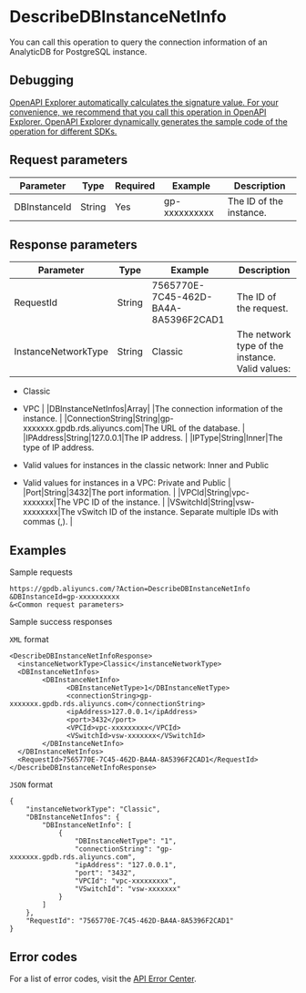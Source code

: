 # DescribeDBInstanceNetInfo

You can call this operation to query the connection information of an AnalyticDB for PostgreSQL instance.

## Debugging

[OpenAPI Explorer automatically calculates the signature value. For your convenience, we recommend that you call this operation in OpenAPI Explorer. OpenAPI Explorer dynamically generates the sample code of the operation for different SDKs.](https://api.aliyun.com/#product=gpdb&api=DescribeDBInstanceNetInfo&type=RPC&version=2016-05-03)

## Request parameters

|Parameter|Type|Required|Example|Description|
|---------|----|--------|-------|-----------|
|DBInstanceId|String|Yes|gp-xxxxxxxxxx|The ID of the instance. |

## Response parameters

|Parameter|Type|Example|Description|
|---------|----|-------|-----------|
|RequestId|String|7565770E-7C45-462D-BA4A-8A5396F2CAD1|The ID of the request. |
|InstanceNetworkType|String|Classic|The network type of the instance. Valid values:

 -   Classic
-   VPC |
|DBInstanceNetInfos|Array| |The connection information of the instance. |
|ConnectionString|String|gp-xxxxxxx.gpdb.rds.aliyuncs.com|The URL of the database. |
|IPAddress|String|127.0.0.1|The IP address. |
|IPType|String|Inner|The type of IP address.

 -   Valid values for instances in the classic network: Inner and Public
-   Valid values for instances in a VPC: Private and Public |
|Port|String|3432|The port information. |
|VPCId|String|vpc-xxxxxxx|The VPC ID of the instance. |
|VSwitchId|String|vsw-xxxxxxxx|The vSwitch ID of the instance. Separate multiple IDs with commas \(,\). |

## Examples

Sample requests

```
https://gpdb.aliyuncs.com/?Action=DescribeDBInstanceNetInfo
&DBInstanceId=gp-xxxxxxxxxx
&<Common request parameters>
```

Sample success responses

`XML` format

```
<DescribeDBInstanceNetInfoResponse>
  <instanceNetworkType>Classic</instanceNetworkType>
  <DBInstanceNetInfos>
        <DBInstanceNetInfo>
              <DBInstanceNetType>1</DBInstanceNetType>
              <connectionString>gp-xxxxxxx.gpdb.rds.aliyuncs.com</connectionString>
              <ipAddress>127.0.0.1</ipAddress>
              <port>3432</port>
              <VPCId>vpc-xxxxxxxxx</VPCId>
              <VSwitchId>vsw-xxxxxxx</VSwitchId>
        </DBInstanceNetInfo>
  </DBInstanceNetInfos>
  <RequestId>7565770E-7C45-462D-BA4A-8A5396F2CAD1</RequestId>
</DescribeDBInstanceNetInfoResponse>
```

`JSON` format

```
{
	"instanceNetworkType": "Classic",
	"DBInstanceNetInfos": {
		"DBInstanceNetInfo": [
			{
				"DBInstanceNetType": "1",
				"connectionString": "gp-xxxxxxx.gpdb.rds.aliyuncs.com",
				"ipAddress": "127.0.0.1",
				"port": "3432",
				"VPCId": "vpc-xxxxxxxxx",
				"VSwitchId": "vsw-xxxxxxx"
			}
		]
	},
	"RequestId": "7565770E-7C45-462D-BA4A-8A5396F2CAD1"
}
```

## Error codes

For a list of error codes, visit the [API Error Center](https://error-center.alibabacloud.com/status/product/gpdb).

